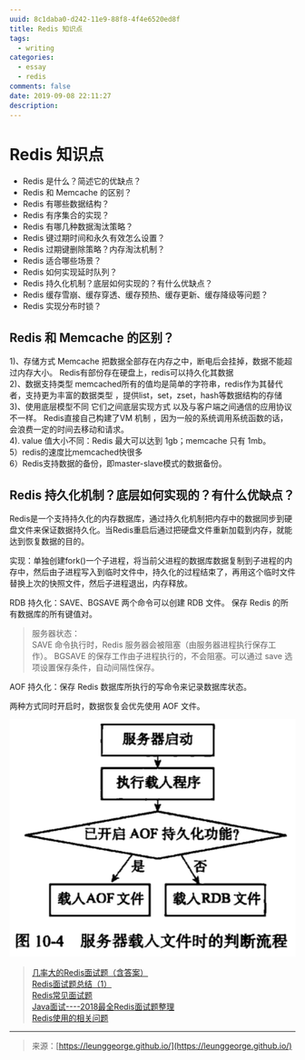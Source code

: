 ```yaml
---
uuid: 8c1daba0-d242-11e9-88f8-4f4e6520ed8f
title: Redis 知识点
tags:
  - writing
categories:
  - essay
  - redis
comments: false
date: 2019-09-08 22:11:27
description:
---
```


# Redis 知识点


- Redis 是什么？简述它的优缺点？
- Redis 和 Memcache 的区别？
- Redis 有哪些数据结构？
- Redis 有序集合的实现？
- Redis 有哪几种数据淘汰策略？
- Redis 键过期时间和永久有效怎么设置？
- Redis 过期键删除策略？内存淘汰机制？
- Redis 适合哪些场景？
- Redis 如何实现延时队列？
- Redis 持久化机制？底层如何实现的？有什么优缺点？
- Redis 缓存雪崩、缓存穿透、缓存预热、缓存更新、缓存降级等问题？
- Redis 实现分布时锁？



<!--more-->

## Redis 和 Memcache 的区别？

1)、存储方式 Memcache 把数据全部存在内存之中，断电后会挂掉，数据不能超过内存大小。 Redis有部份存在硬盘上，redis可以持久化其数据  
2)、数据支持类型 memcached所有的值均是简单的字符串，redis作为其替代者，支持更为丰富的数据类型 ，提供list，set，zset，hash等数据结构的存储  
3)、使用底层模型不同 它们之间底层实现方式 以及与客户端之间通信的应用协议不一样。 Redis直接自己构建了VM 机制 ，因为一般的系统调用系统函数的话，会浪费一定的时间去移动和请求。  
4). value 值大小不同：Redis 最大可以达到 1gb；memcache 只有 1mb。  
5）redis的速度比memcached快很多  
6）Redis支持数据的备份，即master-slave模式的数据备份。  

## Redis 持久化机制？底层如何实现的？有什么优缺点？

<!-- TODO：底层如何实现的？有什么优缺点？ -->

Redis是一个支持持久化的内存数据库，通过持久化机制把内存中的数据同步到硬盘文件来保证数据持久化。当Redis重启后通过把硬盘文件重新加载到内存，就能达到恢复数据的目的。

实现：单独创建fork()一个子进程，将当前父进程的数据库数据复制到子进程的内存中，然后由子进程写入到临时文件中，持久化的过程结束了，再用这个临时文件替换上次的快照文件，然后子进程退出，内存释放。

RDB 持久化：SAVE、BGSAVE 两个命令可以创建 RDB 文件。 保存 Redis 的所有数据库的所有键值对。 
> 服务器状态：  
> SAVE 命令执行时，Redis 服务器会被阻塞（由服务器进程执行保存工作）。
> BGSAVE 的保存工作由子进程执行的，不会阻塞。可以通过 save 选项设置保存条件，自动间隔性保存。

AOF 持久化：保存 Redis 数据库所执行的写命令来记录数据库状态。


两种方式同时开启时，数据恢复会优先使用 AOF 文件。

![20190908225216.png](https://raw.githubusercontent.com/LeungGeorge/assets/master/images/20190908225216.png)







> [几率大的Redis面试题（含答案）](https://blog.csdn.net/Butterfly_resting/article/details/89668661)  
> [Redis面试题总结（1）](https://blog.csdn.net/qq_39783244/article/details/79403613)  
> [Redis常见面试题](https://www.cnblogs.com/jasontec/p/9699242.html)  
> [Java面试----2018最全Redis面试题整理](https://blog.csdn.net/wchengsheng/article/details/79925654)  
> [Redis使用的相关问题](https://www.cnblogs.com/yxhblogs/p/9063913.html)  

---
<link rel="stylesheet" href="http://yandex.st/highlightjs/6.1/styles/default.min.css">
<script src="http://yandex.st/highlightjs/6.1/highlight.min.js"></script>
<script>
hljs.tabReplace = ' ';
hljs.initHighlightingOnLoad();
</script>

> 来源：[https://leunggeorge.github.io/](https://leunggeorge.github.io/)  

